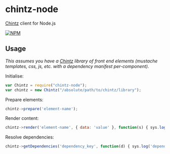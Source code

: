 # chintz-node

[Chintz](https://github.com/BBC-News/chintz) client for Node.js

[![NPM](https://nodei.co/npm/chintz-node.png)](https://nodei.co/npm/chintz-node/)

## Usage

_This assumes you have a [Chintz](https://github.com/BBC-News/chintz) library of front end elements (mustache templates, css, js, etc. with a dependency manifest per-component)._

Initialise:

```javascript
var Chintz = require("chintz-node");
var chintz = new Chintz("/absolute/path/to/chintz/library");
```

Prepare elements:

```javascript
chintz->prepare('element-name');
```

Render content:

```javascript
chintz->render('element-name', { data: 'value' }, function(s) { sys.log('rendered content: ' + s); });
```

Resolve dependencies:

```javascript
chintz->getDependencies('dependency_key', function(d) { sys.log('dependencies: ' + d); });
```
